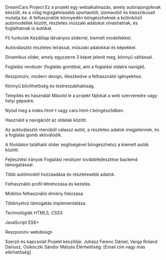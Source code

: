 DreamCars Project
Ez a projekt egy webalkalmazás, amely autórajongóknak készült, és a világ legizgalmasabb sportautóit, izomautóit és klasszikusait mutatja be. A felhasználók könnyedén böngészhetnek a különböző autómodellek között, részletes műszaki adatokat olvashatnak, és foglalhatnak is autókat.

Fő funkciók
Kezdőlap látványos sliderrel, kiemelt modellekkel.

Autóválasztó részletes leírással, műszaki adatokkal és képekkel.

Dinamikus slider, amely egyszerre 3 képet jelenít meg, könnyű váltással.

Foglalási rendszer (foglalás gombbal, ami a foglalási oldalra navigál).

Reszponzív, modern design, illeszkedve a felhasználói igényekhez.

Könnyű bővíthetőség és testreszabhatóság.

Telepítés és használat
Másold le a projekt fájlokat a web szerveredre vagy helyi gépedre.

Nyisd meg a index.html-t vagy cars.html-t böngésződben.

Használd a navigációt az oldalak között.

Az autóválasztó menüből válassz autót, a részletes adatok megjelennek, és a foglalás gomb aktiválódik.

A főoldalon található slider segítségével böngészhetsz a kiemelt autók között.

Fejlesztési irányok
Foglalási rendszer továbbfejlesztése backend támogatással.

Több autómodell hozzáadása és részletesebb adatok.

Felhasználói profil létrehozása és kezelés.

Mobilos felhasználói élmény fokozása.

Többnyelvű támogatás implementálása.

Technológiák
HTML5, CSS3 

JavaScript ES6+ 

Reszponzív webdesign

Szerző és kapcsolat
Projekt készítője: Juhász Ferenc Dániel, Varga Roland Dáriusz, Osikóczki Sándor Mátyás
Elérhetőség: [Email cím vagy más elérhetőség]
